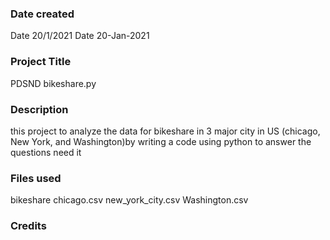 ### Date created
Date 20/1/2021
Date 20-Jan-2021
### Project Title
PDSND bikeshare.py
### Description
this project to analyze the data for bikeshare in 3 major city in US (chicago, New York, and Washington)by writing a code using python to answer the questions need it 
### Files used
bikeshare
chicago.csv
new_york_city.csv
Washington.csv

### Credits
